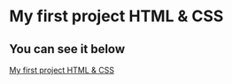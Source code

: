 # My first project HTML & CSS

## You can see it below

[My first project HTML & CSS](https://shchepkinaa.github.io/resume/)
